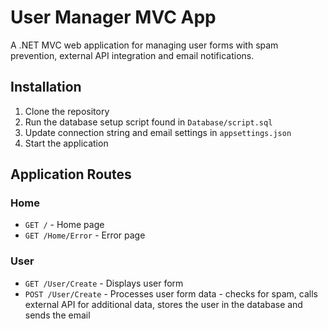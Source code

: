 # User Manager MVC App

A .NET MVC web application for managing user forms with spam prevention, external API integration and email notifications.

## Installation

1. Clone the repository
2. Run the database setup script found in `Database/script.sql`
3. Update connection string and email settings in `appsettings.json`
4. Start the application

## Application Routes

### Home
- `GET /` - Home page
- `GET /Home/Error` - Error page
### User
- `GET /User/Create` - Displays user form
- `POST /User/Create` - Processes user form data - checks for spam, calls external API for additional data, stores the user in the database and sends the email
